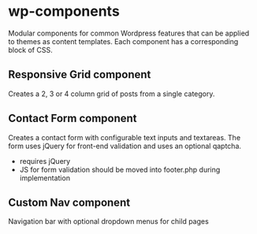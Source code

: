 wp-components
=============

Modular components for common Wordpress features that can be applied to themes as content templates. Each component has a corresponding block of CSS.

## Responsive Grid component
Creates a 2, 3 or 4 column grid of posts from a single category.


## Contact Form component
Creates a contact form with configurable text inputs and textareas. The form uses jQuery for front-end validation and uses an optional qaptcha.

- requires jQuery
- JS for form validation should be moved into footer.php during implementation

## Custom Nav component
Navigation bar with optional dropdown menus for child pages